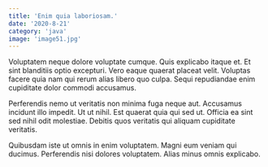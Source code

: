 ```yaml
---
title: 'Enim quia laboriosam.'
date: '2020-8-21'
category: 'java'
image: 'image51.jpg'
---
```


Voluptatem neque dolore voluptate cumque. Quis explicabo itaque et. Et sint blanditiis optio excepturi. Vero eaque quaerat placeat velit. Voluptas facere quia nam qui rerum alias libero quo culpa. Sequi repudiandae enim cupiditate dolor commodi accusamus.
 Perferendis nemo ut veritatis non minima fuga neque aut. Accusamus incidunt illo impedit. Ut ut nihil. Est quaerat quia qui sed ut. Officia ea sint sed nihil odit molestiae. Debitis quos veritatis qui aliquam cupiditate veritatis.
 Quibusdam iste ut omnis in enim voluptatem. Magni eum veniam qui ducimus. Perferendis nisi dolores voluptatem. Alias minus omnis explicabo.
